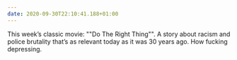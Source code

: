 ```yaml
---
date: 2020-09-30T22:10:41.188+01:00
---
```

This week’s classic movie: ""Do The Right Thing"". A story about racism and police brutality that’s as relevant today as it was 30 years ago. How fucking depressing.
